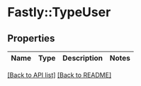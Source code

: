 # Fastly::TypeUser

## Properties

| Name | Type | Description | Notes |
| ---- | ---- | ----------- | ----- |

[[Back to API list]](../../README.md#endpoints) [[Back to README]](../../README.md)

